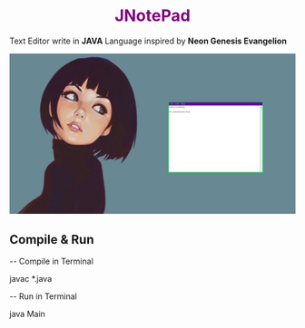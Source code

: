 <style>
h1 {
	color: purple;
}
</style>


<h1 align="center">JNotePad</h1>

Text Editor write in **JAVA** Language inspired by **Neon Genesis Evangelion**

![alt text](https://raw.githubusercontent.com/KevoTHRASHER/JNotePad/main/img/JNotePad.png?raw=true)

<h2>Compile & Run</h2>

-- Compile in Terminal

javac *.java

-- Run in Terminal

java Main
